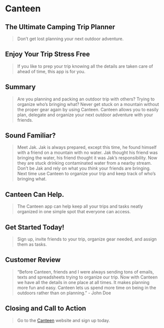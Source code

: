 # Canteen #

<!-- 
> This material was originally posted [here](http://www.quora.com/What-is-Amazons-approach-to-product-development-and-product-management). It is reproduced here for posterities sake.

There is an approach called "working backwards" that is widely used at Amazon. They work backwards from the customer, rather than starting with an idea for a product and trying to bolt customers onto it. While working backwards can be applied to any specific product decision, using this approach is especially important when developing new products or features.

For new initiatives a product manager typically starts by writing an internal press release announcing the finished product. The target audience for the press release is the new/updated product's customers, which can be retail customers or internal users of a tool or technology. Internal press releases are centered around the customer problem, how current solutions (internal or external) fail, and how the new product will blow away existing solutions.

If the benefits listed don't sound very interesting or exciting to customers, then perhaps they're not (and shouldn't be built). Instead, the product manager should keep iterating on the press release until they've come up with benefits that actually sound like benefits. Iterating on a press release is a lot less expensive than iterating on the product itself (and quicker!).

If the press release is more than a page and a half, it is probably too long. Keep it simple. 3-4 sentences for most paragraphs. Cut out the fat. Don't make it into a spec. You can accompany the press release with a FAQ that answers all of the other business or execution questions so the press release can stay focused on what the customer gets. My rule of thumb is that if the press release is hard to write, then the product is probably going to suck. Keep working at it until the outline for each paragraph flows. 

Oh, and I also like to write press-releases in what I call "Oprah-speak" for mainstream consumer products. Imagine you're sitting on Oprah's couch and have just explained the product to her, and then you listen as she explains it to her audience. That's "Oprah-speak", not "Geek-speak".

Once the project moves into development, the press release can be used as a touchstone; a guiding light. The product team can ask themselves, "Are we building what is in the press release?" If they find they're spending time building things that aren't in the press release (overbuilding), they need to ask themselves why. This keeps product development focused on achieving the customer benefits and not building extraneous stuff that takes longer to build, takes resources to maintain, and doesn't provide real customer benefit (at least not enough to warrant inclusion in the press release).
 -->
 
## The Ultimate Camping Trip Planner ##
  > Don’t get lost planning your next outdoor adventure.

## Enjoy Your Trip Stress Free ##
  > If you like to prep your trip knowing all the details are taken care of ahead of time, this app is for you.

## Summary ##
  > Are you planning and packing an outdoor trip with others? Trying to organize who’s bringing what? Never get stuck on a mountain without the proper gear again by using Canteen. Canteen allows you to easily plan, delegate and organize your next outdoor adventure with your friends. 

## Sound Familiar? ##
  > Meet Jak. Jak is always prepared, except this time, he found himself with a friend on a mountain with no water. Jak thought his friend was bringing the water, his friend thought it was Jak’s responsibility. Now they are stuck drinking contaminated water from a nearby stream. Don’t be Jak and rely on what you *think* your friends are bringing. Next time use Canteen to organize your trip and keep track of who’s bringing what. 

## Canteen Can Help. ##
  > The Canteen app can help keep all your trips and tasks neatly organized in one simple spot that everyone can access.

## Get Started Today! ##
  > Sign up, invite friends to your trip, organize gear needed, and assign them as tasks.

## Customer Review ##
  > “Before Canteen, friends and I were always sending tons of emails, texts and spreadsheets trying to organize our trip. Now with Canteen we have all the details in one place at all times. It makes planning more fun and easy. Canteen lets us spend more time on being in the outdoors rather than on planning.” - John Doe

## Closing and Call to Action ##
  > Go to the [Canteen](http://canteenapp.herokuapp.com/#/landing-page) website and sign up today.
